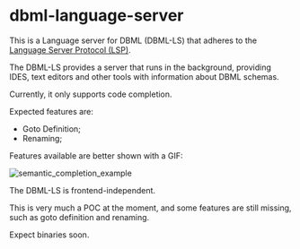 # dbml-language-server

This is a Language server for DBML (DBML-LS) that adheres to the [Language Server Protocol (LSP)](https://github.com/Microsoft/language-server-protocol/blob/master/protocol.md).

The DBML-LS provides a server that runs in the background, providing IDES, text editors and other tools with information about DBML schemas.

Currently, it only supports code completion.

Expected features are:
- Goto Definition;
- Renaming;

Features available are better shown with a GIF:

![semantic_completion_example](https://user-images.githubusercontent.com/17864887/90304148-fece2f80-de8a-11ea-99dd-1f0710c18941.gif)


The DBML-LS is frontend-independent.

This is very much a POC at the moment, and some features are still missing, such as goto definition and renaming.

Expect binaries soon.
